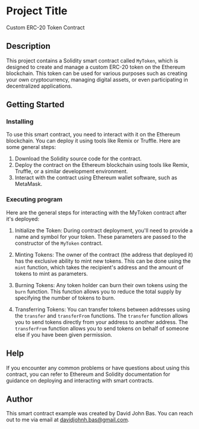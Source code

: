 # Project Title

Custom ERC-20 Token Contract

## Description

This project contains a Solidity smart contract called `MyToken`, which is designed to create and manage a custom ERC-20 token on the Ethereum blockchain. This token can be used for various purposes such as creating your own cryptocurrency, managing digital assets, or even participating in decentralized applications.

## Getting Started

### Installing

To use this smart contract, you need to interact with it on the Ethereum blockchain. You can deploy it using tools like Remix or Truffle. Here are some general steps:

1. Download the Solidity source code for the contract.
2. Deploy the contract on the Ethereum blockchain using tools like Remix, Truffle, or a similar development environment.
3. Interact with the contract using Ethereum wallet software, such as MetaMask.

### Executing program

Here are the general steps for interacting with the MyToken contract after it's deployed:

1. Initialize the Token: During contract deployment, you'll need to provide a name and symbol for your token. These parameters are passed to the constructor of the `MyToken` contract.

2. Minting Tokens: The owner of the contract (the address that deployed it) has the exclusive ability to mint new tokens. This can be done using the `mint` function, which takes the recipient's address and the amount of tokens to mint as parameters.

3. Burning Tokens: Any token holder can burn their own tokens using the `burn` function. This function allows you to reduce the total supply by specifying the number of tokens to burn.

4. Transferring Tokens: You can transfer tokens between addresses using the `transfer` and `transferFrom` functions. The `transfer` function allows you to send tokens directly from your address to another address. The `transferFrom` function allows you to send tokens on behalf of someone else if you have been given permission.

## Help

If you encounter any common problems or have questions about using this contract, you can refer to Ethereum and Solidity documentation for guidance on deploying and interacting with smart contracts.


## Author

This smart contract example was created by David John Bas.
You can reach out to me via email at davidjohnh.bas@gmail.com.

